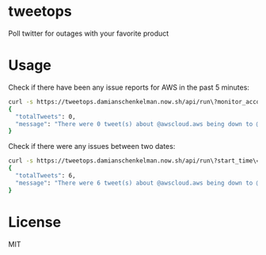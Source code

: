 # tweetops
Poll twitter for outages with your favorite product

# Usage
Check if there have been any issue reports for AWS in the past 5 minutes:
```bash
curl -s https://tweetops.damianschenkelman.now.sh/api/run\?monitor_account\=awscloud\&must_word\=aws\&must_account\=awscloud | jq
{
  "totalTweets": 0,
  "message": "There were 0 tweet(s) about @awscloud.aws being down to @awscloud between Thu Aug 15 2019 15:36:10 GMT+0000 and Thu Aug 15 2019 15:41:10 GMT+0000"
}
```

Check if there were any issues between two dates:
```bash
curl -s https://tweetops.damianschenkelman.now.sh/api/run\?start_time\=2019-01-11\&end_time\=2019-01-12\&monitor_account\=awscloud\&must_word\=aws\&must_account\=awscloud | jq
{
  "totalTweets": 6,
  "message": "There were 6 tweet(s) about @awscloud.aws being down to @awscloud between Fri Jan 11 2019 00:00:00 GMT+0000 and Sun Jan 13 2019 00:00:00 GMT+0000"
}
```

# License
MIT